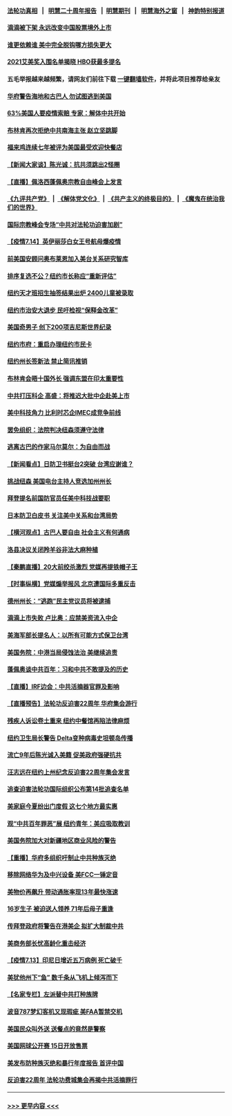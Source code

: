 #### [法轮功真相](https://github.com/gfw-breaker/truth/blob/master/README.md?t=0) &nbsp;&nbsp;|&nbsp;&nbsp; [明慧二十周年报告](https://github.com/gfw-breaker/mh-reports/blob/master/README.md?t=0) &nbsp;&nbsp;|&nbsp;&nbsp;[明慧期刊](https://github.com/gfw-breaker/mh-qikan) &nbsp;&nbsp;|&nbsp;&nbsp; [明慧海外之窗](https://github.com/gfw-breaker/mh-news/blob/master/README.md?t=0) &nbsp;&nbsp;|&nbsp;&nbsp; [神韵特别报道](https://github.com/gfw-breaker/mh-news/blob/master/shenyun.md?t=0)
#### [滴滴被下架 永远改变中国股票境外上市](../pages/nsc412/n13088483.md?t=07150151) 
#### [谁更依赖谁 美中完全脱钩哪方损失更大](../pages/nsc412/n13088896.md?t=07150151) 
#### [2021艾美奖入围名单揭晓 HBO获最多提名](../pages/nsc412/n13088438.md?t=07150151) 
#### 五毛举报越来越频繁，请网友们前往下载 [一键翻墙软件](https://github.com/gfw-breaker/ssr-accounts)，并将此项目推荐给亲友
#### [华府警告海地和古巴人 勿试图逃到美国](../pages/nsc412/n13088680.md?t=07150151) 
#### [63%美国人要疫情索赔 专家：解体中共开始](../pages/nsc412/n13088738.md?t=07150151) 
#### [布林肯再次拒绝中共南海主张 赵立坚跳脚](../pages/nsc412/n13088630.md?t=07150151) 
#### [福来鸡连续七年被评为美国最受欢迎快餐店](../pages/nsc412/n13088444.md?t=07150151) 
#### [【新闻大家谈】陈光诚：抗共须跳出2怪圈](../pages/nsc412/n13087339.md?t=07150151) 
#### [【直播】佩洛西蓬佩奥宗教自由峰会上发言](../pages/nsc412/n13086205.md?t=07150151) 
#### [《九评共产党》](https://github.com/begood0513/9ping.md/blob/master/README.md) &nbsp;|&nbsp; [《解体党文化》](../../../../jtdwh.md/blob/master/README.md)  &nbsp;|&nbsp; [《共产主义的终极目的》](../../../../gczydzjmd.md/blob/master/README.md) &nbsp;|&nbsp; [《魔鬼在统治我们的世界》](../../../../mgztzwmdsj.md/blob/master/README.md) 
#### [国际宗教峰会专场“中共对法轮功迫害加剧”](../pages/nsc412/n13088279.md?t=07150151) 
#### [【疫情7.14】英伊丽莎白女王号航母爆疫情](../pages/nsc412/n13088210.md?t=07150151) 
#### [前美国安顾问奥布莱恩加入美台关系研究智库](../pages/nsc412/n13087914.md?t=07150151) 
#### [排序复选不公？纽约市长称应“重新评估”](../pages/nsc412/n13087488.md?t=07150151) 
#### [纽约天才班招生抽签结果出炉  2400儿童被录取](../pages/nsc412/n13087505.md?t=07150151) 
#### [纽约市治安大退步 民吁检视“保释金改革”](../pages/nsc412/n13087497.md?t=07150151) 
#### [美国奇男子 创下200项吉尼斯世界纪录](../pages/nsc412/n13087561.md?t=07150151) 
#### [纽约市府：重启办理纽约市民卡](../pages/nsc412/n13087508.md?t=07150151) 
#### [纽约州长签新法 禁止简讯推销](../pages/nsc412/n13087502.md?t=07150151) 
#### [布林肯会晤十国外长 强调东盟在印太重要性](../pages/nsc412/n13087385.md?t=07150151) 
#### [中共打压科企 高盛：将推迟大批中企赴美上市](../pages/nsc412/n13087370.md?t=07150151) 
#### [美中科技角力 比利时芯企IMEC成竞争前线](../pages/nsc412/n13086846.md?t=07150151) 
#### [罢免组织：法院判决纽森须遵守法律](../pages/nsc412/n13087363.md?t=07150151) 
#### [逃离古巴的作家马尔莫尔：为自由而战](../pages/nsc412/n13087343.md?t=07150151) 
#### [【新闻看点】日防卫书挺台2突破 台湾应谢谁？](../pages/nsc412/n13087012.md?t=07150151) 
#### [挑战纽森 美国电台主持人竞选加州州长](../pages/nsc412/n13087275.md?t=07150151) 
#### [拜登提名前国防官员任美中科技战要职](../pages/nsc412/n13086713.md?t=07150151) 
#### [日本防卫白皮书 关注美中关系和台湾局势](../pages/nsc412/n13086796.md?t=07150151) 
#### [【横河观点】古巴人要自由 社会主义有何通病](../pages/nsc412/n13087114.md?t=07150151) 
#### [洛县决议关闭羚羊谷非法大麻种植](../pages/nsc412/n13087194.md?t=07150151) 
#### [【秦鹏直播】20大前绞杀激烈 党媒再提铁帽子王](../pages/nsc412/n13087079.md?t=07150151) 
#### [【时事纵横】党媒煽举报风 北京遭国际多重反击](../pages/nsc412/n13087052.md?t=07150151) 
#### [德州州长：“逃跑”民主党议员将被逮捕](../pages/nsc412/n13087041.md?t=07150151) 
#### [滴滴上市失败 卢比奥：应禁美资流入中企](../pages/nsc412/n13086604.md?t=07150151) 
#### [美海军部长提名人：以所有可能方式保卫台湾](../pages/nsc412/n13086938.md?t=07150151) 
#### [美国务院：中港当局侵蚀法治 美继续追责](../pages/nsc412/n13086910.md?t=07150151) 
#### [蓬佩奥谈中共百年：习和中共不敢提及的历史](../pages/nsc412/n13086813.md?t=07150151) 
#### [【直播】IRF边会：中共活摘器官罪及影响](../pages/nsc412/n13086435.md?t=07150151) 
#### [【直播预告】法轮功反迫害22周年 华府集会游行](../pages/nsc412/n13086810.md?t=07150151) 
#### [残疾人诉讼卷土重来 纽约中餐馆再陷法律麻烦](../pages/nsc412/n13085179.md?t=07150151) 
#### [纽约卫生局长警告 Delta变种病毒史坦顿岛传播](../pages/nsc412/n13085204.md?t=07150151) 
#### [流亡9年后陈光诚入美籍 促美政府强硬抗共](../pages/nsc412/n13086679.md?t=07150151) 
#### [汪志远在纽约上州纪念反迫害22周年集会发言](../pages/nsc412/n13084524.md?t=07150151) 
#### [追查迫害法轮功国际组织公布第14批追查名单](../pages/nsc412/n13086523.md?t=07150151) 
#### [美家庭今夏纷出门度假 这七个地方最实惠](../pages/nsc412/n13086587.md?t=07150151) 
#### [观“中共百年罪恶”展 纽约青年：美应吸取教训](../pages/nsc412/n13085246.md?t=07150151) 
#### [美国务院加大对新疆地区商业风险的警告](../pages/nsc412/n13086639.md?t=07150151) 
#### [【重播】华府多组织吁制止中共种族灭绝](../pages/nsc412/n13086206.md?t=07150151) 
#### [移除网络华为及中兴设备 美FCC一锤定音](../pages/nsc412/n13086476.md?t=07150151) 
#### [美物价再飙升 带动通胀率现13年最快涨速](../pages/nsc412/n13086449.md?t=07150151) 
#### [16岁生子 被迫送人领养 71年后母子重逢](../pages/nsc412/n13086161.md?t=07150151) 
#### [传拜登政府将警告在港美企 拟扩大制裁中共](../pages/nsc412/n13086137.md?t=07150151) 
#### [美商务部长忧高龄化重击经济](../pages/nsc412/n13086126.md?t=07150151) 
#### [【疫情7.13】印尼日增近五万病例 死亡破千](../pages/nsc412/n13085637.md?t=07150151) 
#### [美犹他州下“鱼” 数千条从飞机上倾泻而下](../pages/nsc412/n13085700.md?t=07150151) 
#### [【名家专栏】左派替中共打种族牌](../pages/nsc412/n13083357.md?t=07150151) 
#### [波音787梦幻客机又现瑕疵 美FAA暂禁交机](../pages/nsc412/n13085369.md?t=07150151) 
#### [美国民众叫外送 送餐点的竟然是警察](../pages/nsc412/n13085234.md?t=07150151) 
#### [美国网球公开赛 15日开放售票](../pages/nsc412/n13085210.md?t=07150151) 
#### [美发布防种族灭绝和暴行年度报告 首评中国](../pages/nsc412/n13084685.md?t=07150151) 
#### [反迫害22周年 法轮功费城集会再揭中共活摘罪行](../pages/nsc412/n13085121.md?t=07150151) 

----
#### [ >>> 更早内容 <<< ](../indexes/nsc412-earlier.md)

